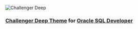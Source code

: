 ![Challenger Deep](https://challenger-deep-theme.github.io/images/logo.png)

### [Challenger Deep Theme](https://challenger-deep-theme.github.io/) for [Oracle SQL Developer](https://www.oracle.com/database/technologies/appdev/sql-developer.html)
